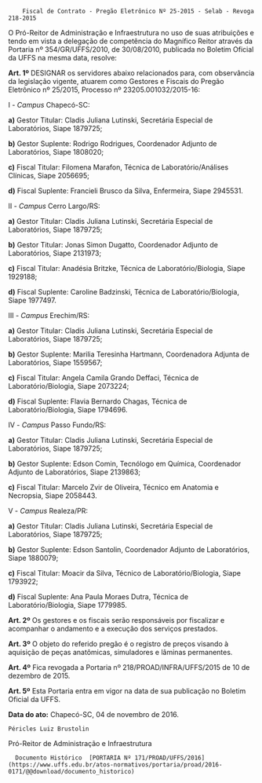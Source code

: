         Fiscal de Contrato - Pregão Eletrônico Nº 25-2015 - Selab - Revoga 218-2015  

O Pró-Reitor de Administração e Infraestrutura no uso de suas atribuições e tendo em vista a delegação de competência do Magnífico Reitor através da Portaria nº 354/GR/UFFS/2010, de 30/08/2010, publicada no Boletim Oficial da UFFS na mesma data, resolve:

 **Art. 1º** DESIGNAR os servidores abaixo relacionados para, com observância da legislação vigente, atuarem como Gestores e Fiscais do Pregão Eletrônico nº 25/2015, Processo nº 23205.001032/2015-16:

 I - *Campus* Chapecó-SC:

 **a)** Gestor Titular: Cladis Juliana Lutinski, Secretária Especial de Laboratórios, Siape 1879725;

 **b)** Gestor Suplente: Rodrigo Rodrigues, Coordenador Adjunto de Laboratórios, Siape 1808020;

 **c)** Fiscal Titular: Filomena Marafon, Técnica de Laboratório/Análises Clínicas, Siape 2056695;

 **d)** Fiscal Suplente: Francieli Brusco da Silva, Enfermeira, Siape 2945531.

 II - *Campus* Cerro Largo/RS:

 **a)** Gestor Titular: Cladis Juliana Lutinski, Secretária Especial de Laboratórios, Siape 1879725;

 **b)** Gestor Titular: Jonas Simon Dugatto, Coordenador Adjunto de Laboratórios, Siape 2131973;

 **c)** Fiscal Titular: Anadésia Britzke, Técnica de Laboratório/Biologia, Siape 1929188;

 **d)** Fiscal Suplente: Caroline Badzinski, Técnica de Laboratório/Biologia, Siape 1977497.

 III - *Campus* Erechim/RS:

 **a)** Gestor Titular: Cladis Juliana Lutinski, Secretária Especial de Laboratórios, Siape 1879725;

 **b)** Gestor Suplente: Marilia Teresinha Hartmann, Coordenadora Adjunta de Laboratórios, Siape 1559567;

 **c)** Fiscal Titular: Angela Camila Grando Deffaci, Técnica de Laboratório/Biologia, Siape 2073224;

 **d)** Fiscal Suplente: Flavia Bernardo Chagas, Técnica de Laboratório/Biologia, Siape 1794696.

 IV - *Campus* Passo Fundo/RS:

 **a)** Gestor Titular: Cladis Juliana Lutinski, Secretária Especial de Laboratórios, Siape 1879725;

 **b)** Gestor Suplente: Edson Comin, Tecnólogo em Química, Coordenador Adjunto de Laboratórios, Siape 2139863;

 **c)** Fiscal Titular: Marcelo Zvir de Oliveira, Técnico em Anatomia e Necropsia, Siape 2058443.

 V - *Campus* Realeza/PR:

 **a)** Gestor Titular: Cladis Juliana Lutinski, Secretária Especial de Laboratórios, Siape 1879725;

 **b)** Gestor Suplente: Edson Santolin, Coordenador Adjunto de Laboratórios, Siape 1880079;

 **c)** Fiscal Titular: Moacir da Silva, Técnico de Laboratório/Biologia, Siape 1793922;

 **d)** Fiscal Suplente: Ana Paula Moraes Dutra, Técnica de Laboratório/Biologia, Siape 1779985.

 **Art. 2º** Os gestores e os fiscais serão responsáveis por fiscalizar e acompanhar o andamento e a execução dos serviços prestados.

 **Art. 3º** O objeto do referido pregão é o registro de preços visando à aquisição de peças anatômicas, simuladores e lâminas permanentes.

 **Art. 4º** Fica revogada a Portaria nº 218/PROAD/INFRA/UFFS/2015 de 10 de dezembro de 2015.

 **Art. 5º** Esta Portaria entra em vigor na data de sua publicação no Boletim Oficial da UFFS.

  

   **Data do ato:** Chapecó-SC, 04 de novembro de 2016.   
 

    Péricles Luiz Brustolin   
 Pró-Reitor de Administração e Infraestrutura 

      Documento Histórico  [PORTARIA Nº 171/PROAD/UFFS/2016](https://www.uffs.edu.br/atos-normativos/portaria/proad/2016-0171/@@download/documento_historico)     
      